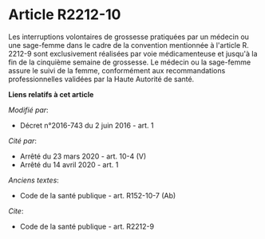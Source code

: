 # Article R2212-10

Les interruptions volontaires de grossesse pratiquées par un médecin ou une sage-femme dans le cadre de la convention
mentionnée à l'article R. 2212-9 sont exclusivement réalisées par voie médicamenteuse et jusqu'à la fin de la cinquième
semaine de grossesse. Le médecin ou la sage-femme assure le suivi de la femme, conformément aux recommandations
professionnelles validées par la Haute Autorité de santé.

**Liens relatifs à cet article**

_Modifié par_:

  - Décret n°2016-743 du 2 juin 2016 - art. 1

_Cité par_:

  - Arrêté du 23 mars 2020 - art. 10-4 (V)
  - Arrêté du 14 avril 2020 - art. 1

_Anciens textes_:

  - Code de la santé publique - art. R152-10-7 (Ab)

_Cite_:

  - Code de la santé publique - art. R2212-9
